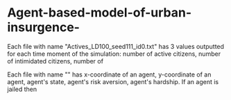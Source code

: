 # Agent-based-model-of-urban-insurgence-

Each file with name "Actives_LD100_seed111_id0.txt" has 3 values outputted for each time moment of the simulation: number of active citizens, number of intimidated citizens, number of 

Each file with name "" has x-coordinate of an agent, y-coordinate of an agent, agent's state, agent's risk aversion, agent's hardship. If an agent is jailed then 
